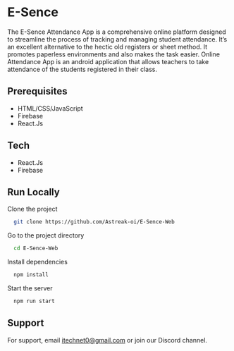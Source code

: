<!-- ![E-Sence](https://dev-to-uploads.s3.amazonaws.com/uploads/articles/th5xamgrr6se0x5ro4g6.png) -->

# E-Sence
The E-Sence Attendance App is a comprehensive online platform designed to streamline the process of tracking and managing student attendance. 
It’s an excellent alternative to the hectic old registers or sheet method. It promotes paperless environments and also makes the task easier. Online Attendance App is an android application that allows teachers to take attendance of the students registered in their class.


## Prerequisites

- HTML/CSS/JavaScript
- Firebase
- React.Js

## Tech
- React.Js
- Firebase
    
## Run Locally

Clone the project

```bash
  git clone https://github.com/Astreak-oi/E-Sence-Web
```

Go to the project directory

```bash
  cd E-Sence-Web
```

Install dependencies

```bash
  npm install
```

Start the server

```bash
  npm run start
```


<!-- ## License

[MIT](https://choosealicense.com/licenses/mit/)
 -->

## Support

For support, email itechnet0@gmail.com or join our Discord channel.

